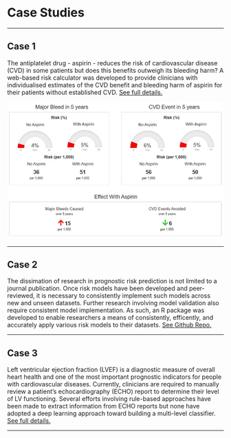 # Case Studies

---
## Case 1
The antiplatelet drug - aspirin - reduces the risk of cardiovascular disease (CVD) in some patients but does this benefits outweigh its bleeding harm? A web-based risk calculator was developed to provide clinicians with individualised estimates of the CVD benefit and bleeding harm of aspirin for their patients without established CVD. [See full details.](/pages/case1_aspirin)

<img src="images/case1.jpg?raw=true"/>

---
## Case 2
The dissimation of research in prognostic risk prediction is not limited to a journal publication. Once risk models have been developed and peer-reviewed, it is necessary to consistently implement such models across new and unseen datasets. Further research involving model validation also require consistent model implementation. As such, an R package was developed to enable researchers a means of consistently, efficently, and accurately apply various risk models to their datasets. [See Github Repo.](/https://github.com/billy-nz/PredictRiskScores/)


---
## Case 3
Left ventricular ejection fraction (LVEF) is a diagnostic measure of overall heart health and one of the most important prognostic indicators for people with cardiovascular diseases. Currently, clinicians are required to manually review a patient’s echocardiography (ECHO) report to determine their level of LV functioning. Several efforts involving rule-based approaches have been made to extract information from ECHO reports but none have adopted a deep learning approach toward building a multi-level classifier. [See full details.](/pages/case3_nlp)

---
